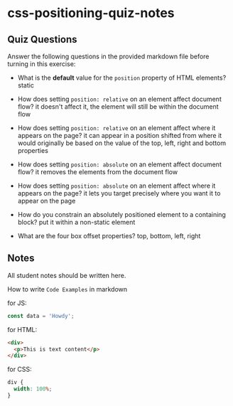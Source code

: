 # css-positioning-quiz-notes

## Quiz Questions

Answer the following questions in the provided markdown file before turning in this exercise:

- What is the **default** value for the `position` property of HTML elements?
  static

- How does setting `position: relative` on an element affect document flow?
  it doesn't affect it, the element will still be within the document flow

- How does setting `position: relative` on an element affect where it appears on the page?
  it can appear in a position shifted from where it would originally be based on the value of the top, left, right and bottom properties

- How does setting `position: absolute` on an element affect document flow?
  it removes the elements from the document flow

- How does setting `position: absolute` on an element affect where it appears on the page?
  it lets you target precisely where you want it to appear on the page

- How do you constrain an absolutely positioned element to a containing block?
  put it within a non-static element

- What are the four box offset properties?
  top, bottom, left, right

## Notes

All student notes should be written here.

How to write `Code Examples` in markdown

for JS:

```javascript
const data = 'Howdy';
```

for HTML:

```html
<div>
  <p>This is text content</p>
</div>
```

for CSS:

```css
div {
  width: 100%;
}
```
